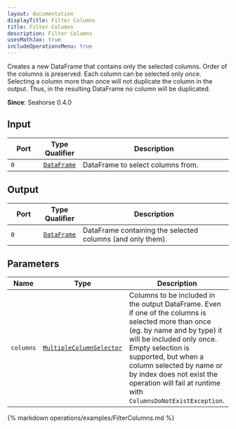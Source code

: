 ```yaml
---
layout: documentation
displayTitle: Filter Columns
title: Filter Columns
description: Filter Columns
usesMathJax: true
includeOperationsMenu: true
---
```


Creates a new DataFrame that contains only the selected columns. Order of the columns is preserved.
Each column can be selected only once. Selecting a column more than once will not duplicate the
column in the output. Thus, in the resulting DataFrame no column will be duplicated.

**Since**: Seahorse 0.4.0

## Input

<table>
<thead>
<tr>
<th style="width:15%">Port</th>
<th style="width:15%">Type Qualifier</th>
<th style="width:70%">Description</th>
</tr>
</thead>
<tbody>
<tr>
<td><code>0</code></td>
<td><code><a href="../classes/dataframe.html">DataFrame</a></code></td>
<td>DataFrame to select columns from.</td>
</tr>
</tbody>
</table>

## Output

<table>
<thead>
<tr>
<th style="width:15%">Port</th>
<th style="width:15%">Type Qualifier</th>
<th style="width:70%">Description</th>
</tr>
</thead>
<tbody>
<tr>
<td><code>0</code></td>
<td><code><a href="../classes/dataframe.html">DataFrame</a></code></td>
<td>DataFrame containing the selected columns (and only them).</td>
</tr>
</tbody>
</table>

## Parameters

<table class="table">
<thead>
<tr>
<th style="width:15%">Name</th>
<th style="width:15%">Type</th>
<th style="width:70%">Description</th>
</tr>
</thead>
<tbody>
<tr>
<td><code>columns</code></td>
<td><code><a href="../parameters.html#multiple_column_selector">MultipleColumnSelector</a></code></td>
<td>Columns to be included in the output DataFrame.
Even if one of the columns is selected more than once (eg. by name and by type)
it will be included only once. Empty selection is supported, but when a column selected by name
or by index does not exist the operation will fail at runtime with <code>ColumnsDoNotExistException</code>.
</td>
</tr>
</tbody>
</table>

{% markdown operations/examples/FilterColumns.md %}

